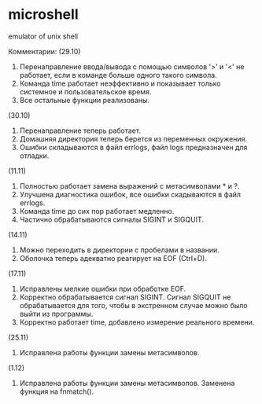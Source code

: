 # microshell
emulator of unix shell

Комментарии:
(29.10)
1. Перенаправление ввода/вывода с помощью символов '>' и '<' не работает, если в команде больше одного такого символа.
2. Команда time работает неэффективно и показывает только системное и пользовательское время.
3. Все остальные функции реализованы.

(30.10)
1. Перенаправление теперь работает.
2. Домашняя директория теперь берется из переменных окружения.
3. Ошибки складываются в файл errlogs, файл logs предназначен для отладки.

(11.11)
1. Полностью работает замена выражений с метасимволами * и ?.
2. Улучшена диагностика ошибок, все ошибки скадываются в файл errlogs.
3. Команда time до сих пор работает медленно.
4. Частично обрабатываются сигналы SIGINT и SIGQUIT.

(14.11)
1. Можно переходить в директории с пробелами в названии.
2. Оболочка теперь адекватно реагирует на EOF (Ctrl+D).

(17.11)
1. Исправлены мелкие ошибки при обработке EOF.
2. Корректно обрабатывается сигнал SIGINT. Сигнал SIGQUIT не обрабатывается для того, чтобы в экстренном случае можно было выйти из программы.
3. Корректно работает time, добавлено измерение реального времени.

(25.11)
1. Исправлена работы функции замены метасимволов.

(1.12)
1. Исправлена работы функции замены метасимволов. Заменена функция на fnmatch().
